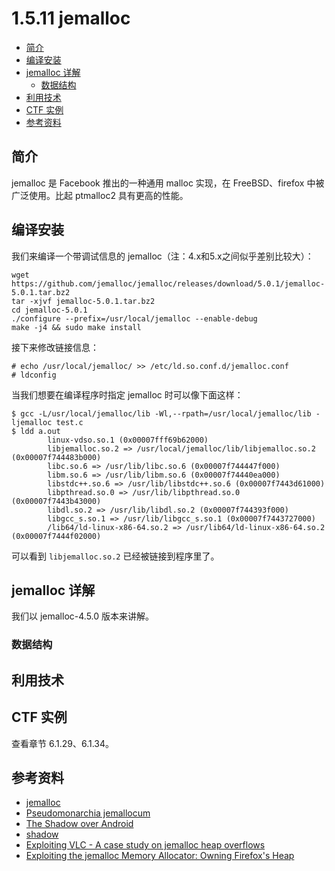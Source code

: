 # 1.5.11 jemalloc

- [简介](#简介)
- [编译安装](#编译安装)
- [jemalloc 详解](#jemalloc-详解)
  - [数据结构](#数据结构)
- [利用技术](#利用技术)
- [CTF 实例](#ctf-实例)
- [参考资料](#参考资料)

## 简介

jemalloc 是 Facebook 推出的一种通用 malloc 实现，在 FreeBSD、firefox 中被广泛使用。比起 ptmalloc2 具有更高的性能。

## 编译安装

我们来编译一个带调试信息的 jemalloc（注：4.x和5.x之间似乎差别比较大）：

```text
wget https://github.com/jemalloc/jemalloc/releases/download/5.0.1/jemalloc-5.0.1.tar.bz2
tar -xjvf jemalloc-5.0.1.tar.bz2
cd jemalloc-5.0.1
./configure --prefix=/usr/local/jemalloc --enable-debug
make -j4 && sudo make install
```

接下来修改链接信息：

```text
# echo /usr/local/jemalloc/ >> /etc/ld.so.conf.d/jemalloc.conf
# ldconfig
```

当我们想要在编译程序时指定 jemalloc 时可以像下面这样：

```text
$ gcc -L/usr/local/jemalloc/lib -Wl,--rpath=/usr/local/jemalloc/lib -ljemalloc test.c
$ ldd a.out
        linux-vdso.so.1 (0x00007fff69b62000)
        libjemalloc.so.2 => /usr/local/jemalloc/lib/libjemalloc.so.2 (0x00007f744483b000)
        libc.so.6 => /usr/lib/libc.so.6 (0x00007f744447f000)
        libm.so.6 => /usr/lib/libm.so.6 (0x00007f74440ea000)
        libstdc++.so.6 => /usr/lib/libstdc++.so.6 (0x00007f7443d61000)
        libpthread.so.0 => /usr/lib/libpthread.so.0 (0x00007f7443b43000)
        libdl.so.2 => /usr/lib/libdl.so.2 (0x00007f744393f000)
        libgcc_s.so.1 => /usr/lib/libgcc_s.so.1 (0x00007f7443727000)
        /lib64/ld-linux-x86-64.so.2 => /usr/lib64/ld-linux-x86-64.so.2 (0x00007f7444f02000)
```

可以看到 `libjemalloc.so.2` 已经被链接到程序里了。

## jemalloc 详解

我们以 jemalloc-4.5.0 版本来讲解。

### 数据结构

## 利用技术

## CTF 实例

查看章节 6.1.29、6.1.34。

## 参考资料

- [jemalloc](http://jemalloc.net/)
- [Pseudomonarchia jemallocum](http://phrack.org/issues/68/10.html)
- [The Shadow over Android](https://census-labs.com/media/shadow-infiltrate-2017.pdf)
- [shadow](https://github.com/CENSUS/shadow/)
- [Exploiting VLC - A case study on jemalloc heap overflows](http://phrack.org/issues/68/13.html)
- [Exploiting the jemalloc Memory Allocator: Owning Firefox's Heap](https://media.blackhat.com/bh-us-12/Briefings/Argyoudis/BH_US_12_Argyroudis_Exploiting_the_%20jemalloc_Memory_%20Allocator_WP.pdf)
